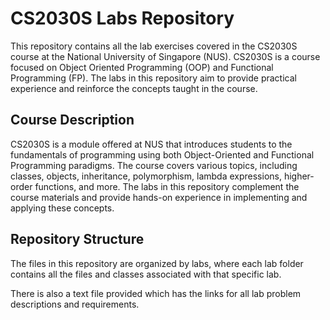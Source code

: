 # CS2030S Labs Repository

This repository contains all the lab exercises covered in the CS2030S course at the National University of Singapore (NUS). CS2030S is a course focused on Object Oriented Programming (OOP) and Functional Programming (FP). The labs in this repository aim to provide practical experience and reinforce the concepts taught in the course.

<!-- ## Table of Contents

- [nus-cs2030s-labs](#nus-cs2030s-labs)
- [CS2030S Labs Repository](#cs2030s-labs-repository)
  - [Table of Contents](#table-of-contents)
  - [Course Description](#course-description)
  - [Lab Structure](#lab-structure) -->

## Course Description

CS2030S is a module offered at NUS that introduces students to the fundamentals of programming using both Object-Oriented and Functional Programming paradigms. The course covers various topics, including classes, objects, inheritance, polymorphism, lambda expressions, higher-order functions, and more. The labs in this repository complement the course materials and provide hands-on experience in implementing and applying these concepts.

## Repository Structure

The files in this repository are organized by labs, where each lab folder contains all the files and classes associated with that specific lab.

There is also a text file provided which has the links for all lab problem descriptions and requirements.

